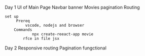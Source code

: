 Day 1 
    UI of Main Page
         Navbar
        banner
         Movies
        pagination
    Routing 



    set up
         Prereq
             vscode, nodejs and browser
        Commands
                npx create-reeact-app movie
            rfce in file jsx
 Day 2
    Responsive
    routing 
    Pagination fungctional
          
    